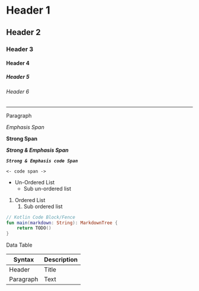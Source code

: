 # Header 1

## Header 2

### Header 3

#### Header 4

##### Header 5

###### Header 6

---

Paragraph

_Emphasis Span_

__Strong Span__

___Strong & Emphasis Span___

___`Strong & Emphasis code Span`___

`<- code span ->`

- Un-Ordered List
    - Sub un-ordered list

1. Ordered List
    1. Sub ordered list

```kotlin
// Kotlin Code Block/Fence
fun main(markdown: String): MarkdownTree {
    return TODO()
}
```

Data Table

| Syntax      | Description |
| ----------- | ----------- |
| Header      | Title       |
| Paragraph   | Text        |